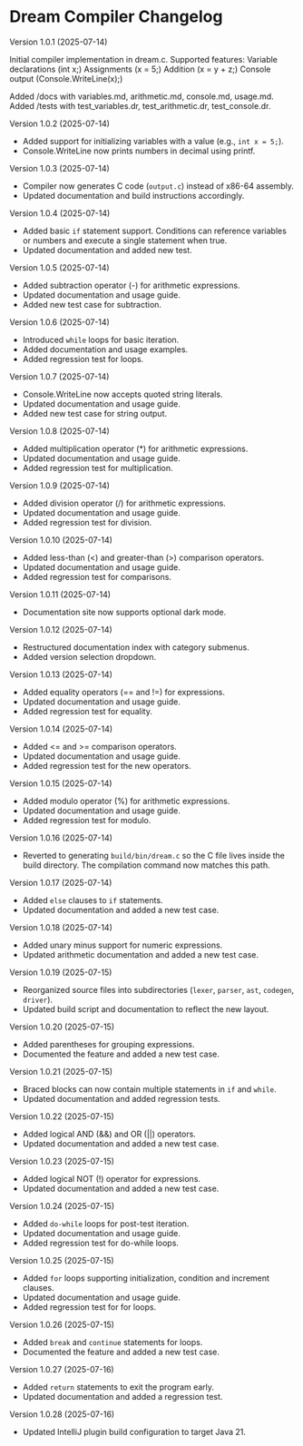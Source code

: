 # Dream Compiler Changelog
Version 1.0.1 (2025-07-14)

Initial compiler implementation in dream.c.
Supported features:
Variable declarations (int x;)
Assignments (x = 5;)
Addition (x = y + z;)
Console output (Console.WriteLine(x);)


Added /docs with variables.md, arithmetic.md, console.md, usage.md.
Added /tests with test_variables.dr, test_arithmetic.dr, test_console.dr.

Version 1.0.2 (2025-07-14)

* Added support for initializing variables with a value (e.g., `int x = 5;`).
* Console.WriteLine now prints numbers in decimal using printf.

Version 1.0.3 (2025-07-14)

* Compiler now generates C code (`output.c`) instead of x86-64 assembly.
* Updated documentation and build instructions accordingly.

Version 1.0.4 (2025-07-14)

* Added basic `if` statement support. Conditions can reference variables or numbers and execute a single statement when true.
* Updated documentation and added new test.

Version 1.0.5 (2025-07-14)

* Added subtraction operator (-) for arithmetic expressions.
* Updated documentation and usage guide.
* Added new test case for subtraction.

Version 1.0.6 (2025-07-14)

* Introduced `while` loops for basic iteration.
* Added documentation and usage examples.
* Added regression test for loops.

Version 1.0.7 (2025-07-14)

* Console.WriteLine now accepts quoted string literals.
* Updated documentation and usage guide.
* Added new test case for string output.

Version 1.0.8 (2025-07-14)

* Added multiplication operator (*) for arithmetic expressions.
* Updated documentation and usage guide.
* Added regression test for multiplication.

Version 1.0.9 (2025-07-14)

* Added division operator (/) for arithmetic expressions.
* Updated documentation and usage guide.
* Added regression test for division.


Version 1.0.10 (2025-07-14)

* Added less-than (<) and greater-than (>) comparison operators.
* Updated documentation and usage guide.
* Added regression test for comparisons.

Version 1.0.11 (2025-07-14)

* Documentation site now supports optional dark mode.

Version 1.0.12 (2025-07-14)

* Restructured documentation index with category submenus.
* Added version selection dropdown.

Version 1.0.13 (2025-07-14)

* Added equality operators (== and !=) for expressions.
* Updated documentation and usage guide.
* Added regression test for equality.

Version 1.0.14 (2025-07-14)

* Added <= and >= comparison operators.
* Updated documentation and usage guide.
* Added regression test for the new operators.

Version 1.0.15 (2025-07-14)

* Added modulo operator (%) for arithmetic expressions.
* Updated documentation and usage guide.
* Added regression test for modulo.

Version 1.0.16 (2025-07-14)

* Reverted to generating `build/bin/dream.c` so the C file lives inside
  the build directory. The compilation command now matches this path.

Version 1.0.17 (2025-07-14)

* Added `else` clauses to `if` statements.
* Updated documentation and added a new test case.

Version 1.0.18 (2025-07-14)

* Added unary minus support for numeric expressions.
* Updated arithmetic documentation and added a new test case.

Version 1.0.19 (2025-07-15)

* Reorganized source files into subdirectories (`lexer`, `parser`, `ast`, `codegen`, `driver`).
* Updated build script and documentation to reflect the new layout.

Version 1.0.20 (2025-07-15)

* Added parentheses for grouping expressions.
* Documented the feature and added a new test case.

Version 1.0.21 (2025-07-15)

* Braced blocks can now contain multiple statements in `if` and `while`.
* Updated documentation and added regression tests.

Version 1.0.22 (2025-07-15)

* Added logical AND (&&) and OR (||) operators.
* Updated documentation and added a new test case.

Version 1.0.23 (2025-07-15)

* Added logical NOT (!) operator for expressions.
* Updated documentation and added a new test case.

Version 1.0.24 (2025-07-15)

* Added `do-while` loops for post-test iteration.
* Updated documentation and usage guide.
* Added regression test for do-while loops.

Version 1.0.25 (2025-07-15)

* Added `for` loops supporting initialization, condition and increment clauses.
* Updated documentation and usage guide.
* Added regression test for for loops.

Version 1.0.26 (2025-07-15)

* Added `break` and `continue` statements for loops.
* Documented the feature and added a new test case.

Version 1.0.27 (2025-07-16)

* Added `return` statements to exit the program early.
* Updated documentation and added a regression test.

Version 1.0.28 (2025-07-16)

* Updated IntelliJ plugin build configuration to target Java 21.
